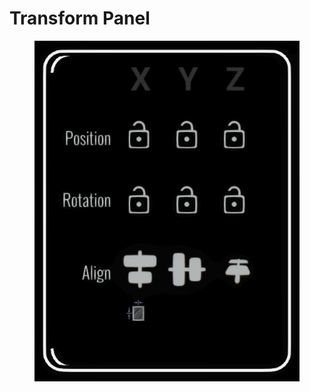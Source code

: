 # Transform Panel



<figure><img src="../../../.gitbook/assets/image (36).png" alt=""><figcaption></figcaption></figure>
